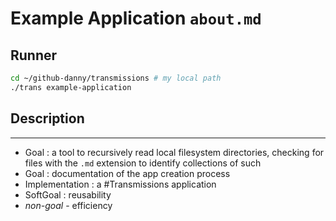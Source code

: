 # Example Application `about.md`

## Runner

```sh
cd ~/github-danny/transmissions # my local path
./trans example-application
```

## Description

---

- Goal : a tool to recursively read local filesystem directories, checking for files with the `.md` extension to identify collections of such
- Goal : documentation of the app creation process
- Implementation : a #Transmissions application
- SoftGoal : reusability
- _non-goal_ - efficiency
